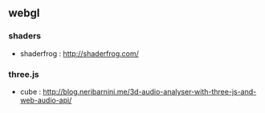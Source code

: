 ## webgl

### shaders
- shaderfrog : http://shaderfrog.com/

### three.js
- cube : http://blog.neribarnini.me/3d-audio-analyser-with-three-js-and-web-audio-api/
